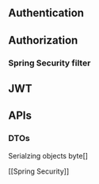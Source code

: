 
## Authentication
## Authorization
### Spring Security filter
## JWT
## APIs
### DTOs
Serialzing objects byte[]


[[Spring Security]]


